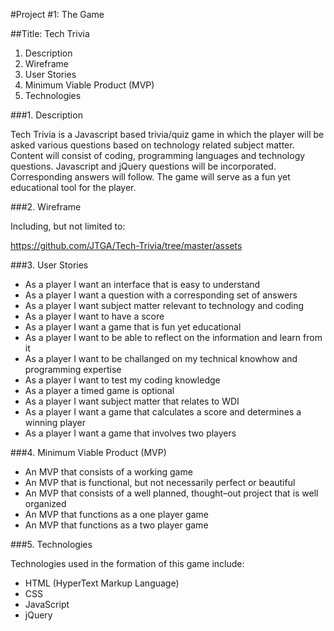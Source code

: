#Project #1: The Game

##Title:  Tech Trivia


1.  Description
2.  Wireframe
3.  User Stories
4.  Minimum Viable Product (MVP)
5.  Technologies


###1.  Description

Tech Trivia is a Javascript based trivia/quiz game in which the player will be asked various questions based on technology related subject matter.  Content will consist of coding, programming languages and technology questions.  Javascript and jQuery questions will be incorporated.  Corresponding answers will follow.  The game will serve as a fun yet educational tool for the player.
	
	
###2.  Wireframe

Including, but not limited to:

https://github.com/JTGA/Tech-Trivia/tree/master/assets


###3. User Stories

- As a player I want an interface that is easy to understand
- As a player I want a question with a corresponding set of answers
- As a player I want subject matter relevant to technology and coding
- As a player I want to have a score
- As a player I want a game that is fun yet educational
- As a player I want to be able to reflect on the information and learn from it	
- As a player I want to be challanged on my technical knowhow and programming expertise
- As a player I want to test my coding knowledge
- As a player a timed game is optional
- As a player I want subject matter that relates to WDI
- As a player I want a game that calculates a score and determines a winning player
- As a player I want a game that involves two players



###4. Minimum Viable Product (MVP)

- An MVP that consists of a working game
- An MVP that is functional, but not necessarily perfect or beautiful
- An MVP that consists of a well planned, thought–out project that is well organized
- An MVP that functions as a one player game
- An MVP that functions as a two player game


###5. Technologies

Technologies used in the formation of this game include:

- HTML (HyperText Markup Language)
- CSS
- JavaScript
- jQuery









